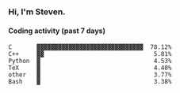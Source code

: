 ### Hi, I'm Steven.

#### Coding activity (past 7 days)
```
C       ▓▓▓▓▓▓▓▓▓▓▓▓▓▓▓▓▓▓▓▓▓▓▓▓▓▓▓▓▓▓  78.12%
C++     ▓▓                               5.81%
Python  ▓                                4.53%
TeX     ▓                                4.40%
other   ▓                                3.77%
Bash    ▓                                3.38%
```
